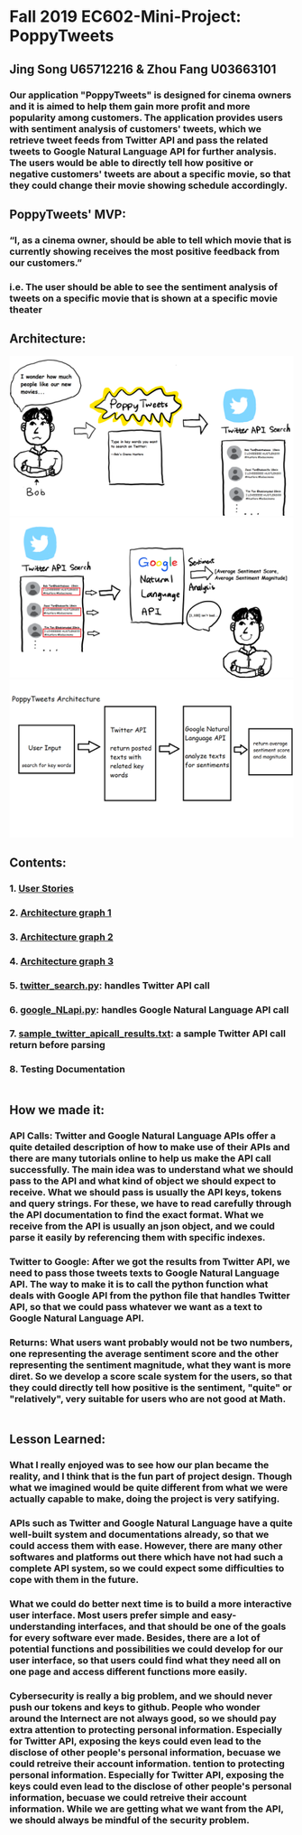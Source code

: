 # Fall 2019 EC602-Mini-Project: PoppyTweets

## Jing Song U65712216 & Zhou Fang U03663101

### Our application "PoppyTweets" is designed for cinema owners and it is aimed to help them gain more profit and more popularity among customers. The application provides users with sentiment analysis of customers' tweets, which we retrieve tweet feeds from Twitter API and pass the related tweets to Google Natural Language API for further analysis. The users would be able to directly tell how positive or negative customers' tweets are about a specific movie, so that they could change their movie showing schedule accordingly.

## PoppyTweets' MVP:
###     “I, as a cinema owner, should be able to tell which movie that is currently showing receives the most positive feedback from our customers.”
### i.e. The user should be able to see the sentiment analysis of tweets on a specific movie that is shown at a specific movie theater<br/>

## Architecture:
<img src="https://github.com/daisysj/EC601-Mini-Project/blob/master/architecture_1.png"/>
<img src="https://github.com/daisysj/EC601-Mini-Project/blob/master/architecture_2.png"/>
<img src="https://github.com/daisysj/EC601-Mini-Project/blob/master/architecture_3.png"/>

## Contents:

 ### 1. [User Stories](https://github.com/daisysj/EC601-Mini-Project/blob/master/EC601%20Mini%20Project%201_%20User%20Stories.pdf)
 
 ### 2. [Architecture graph 1](https://github.com/daisysj/EC601-Mini-Project/blob/master/architecture_1.png)

 ### 3. [Architecture graph 2](https://github.com/daisysj/EC601-Mini-Project/blob/master/architecture_2.png)

 ### 4. [Architecture graph 3](https://github.com/daisysj/EC601-Mini-Project/blob/master/architecture_3.png)

 ### 5. [twitter_search.py](https://github.com/daisysj/EC601-Mini-Project/blob/master/twitter_search.py): handles Twitter API call

 ### 6. [google_NLapi.py](https://github.com/daisysj/EC601-Mini-Project/blob/master/google_NLapi.py): handles Google Natural Language API call

 ### 7. [sample_twitter_apicall_results.txt](https://github.com/daisysj/EC601-Mini-Project/blob/master/sample_twitter_apicall_results.txt): a sample Twitter API call return before parsing

 ### 8. Testing Documentation<br/><br/>


 ## How we made it:
 ### API Calls: Twitter and Google Natural Language APIs offer a quite detailed description of how to make use of their APIs and there are many tutorials online to help us make the API call successfully. The main idea was to understand what we should pass to the API and what kind of object we should expect to receive. What we should pass is usually the API keys, tokens and query strings. For these, we have to read carefully through the API documentation to find the exact format. What we receive from the API is usually an json object, and we could parse it easily by referencing them with specific indexes. 
 ### Twitter to Google: After we got the results from Twitter API, we need to pass those tweets texts to Google Natural Language API. The way to make it is to call the python function what deals with Google API from the python file that handles Twitter API, so that we could pass whatever we want as a text to Google Natural Language API.
 ### Returns: What users want probably would not be two numbers, one representing the average sentiment score and the other representing the sentiment magnitude, what they want is more diret. So we develop a score scale system for the users, so that they could directly tell how positive is the sentiment, "quite" or "relatively", very suitable for users who are not good at Math.<br/><br/>
 
 
 ## Lesson Learned:
 ### What I really enjoyed was to see how our plan became the reality, and I think that is the fun part of project design. Though what we imagined would be quite different from what we were actually capable to make, doing the project is very satifying. 
 ### APIs such as Twitter and Google Natural Language have a quite well-built system and documentations already, so that we could access them with ease. However, there are many other softwares and platforms out there which have not had such a complete API system, so we could expect some difficulties to cope with them in the future.
 ### What we could do better next time is to build a more interactive user interface. Most users prefer simple and easy-understanding interfaces, and that should be one of the goals for every software ever made. Besides, there are a lot of potential functions and possibilities we could develop for our user interface, so that users could find what they need all on one page and access different functions more easily. 
 ### Cybersecurity is really a big problem, and we should never push our tokens and keys to github. People who wonder around the Internect are not always good, so we should pay extra attention to protecting personal information. Especially for Twitter API, exposing the keys could even lead to the disclose of other people's personal information, becuase we could retreive their account information. tention to protecting personal information. Especially for Twitter API, exposing the keys could even lead to the disclose of other people's personal information, becuase we could retreive their account information. While we are getting what we want from the API, we should always be mindful of the security problem.

